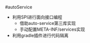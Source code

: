 #autoService

- 利用SPI进行面向接口编程
   - 借助auto-service第三库实现
   - 手动配置META-INF/services实现
- 利用gradle插件进行代码隔离

